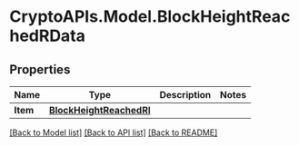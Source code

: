 # CryptoAPIs.Model.BlockHeightReachedRData

## Properties

Name | Type | Description | Notes
------------ | ------------- | ------------- | -------------
**Item** | [**BlockHeightReachedRI**](BlockHeightReachedRI.md) |  | 

[[Back to Model list]](../README.md#documentation-for-models) [[Back to API list]](../README.md#documentation-for-api-endpoints) [[Back to README]](../README.md)

